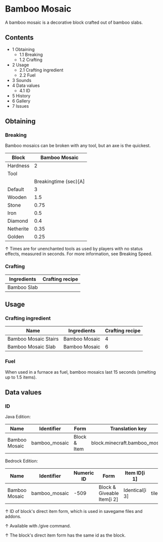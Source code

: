 # Bamboo Mosaic
A bamboo mosaic is a decorative block crafted out of bamboo slabs.

## Contents
- 1 Obtaining
	- 1.1 Breaking
	- 1.2 Crafting
- 2 Usage
	- 2.1 Crafting ingredient
	- 2.2 Fuel
- 3 Sounds
- 4 Data values
	- 4.1 ID
- 5 History
- 6 Gallery
- 7 Issues

## Obtaining
### Breaking
Bamboo mosaics can be broken with any tool, but an axe is the quickest.

| Block     | Bamboo Mosaic         |
|-----------|-----------------------|
| Hardness  | 2                     |
| Tool      |                       |
|           | Breakingtime (sec)[A] |
| Default   | 3                     |
| Wooden    | 1.5                   |
| Stone     | 0.75                  |
| Iron      | 0.5                   |
| Diamond   | 0.4                   |
| Netherite | 0.35                  |
| Golden    | 0.25                  |


↑ Times are for unenchanted tools as used by players with no status effects, measured in seconds. For more information, see Breaking Speed.


### Crafting
| Ingredients | Crafting recipe |
|-------------|-----------------|
| Bamboo Slab |                 |

## Usage
### Crafting ingredient
| Name                 | Ingredients   | Crafting recipe |
|----------------------|---------------|-----------------|
| Bamboo Mosaic Stairs | Bamboo Mosaic | 4               |
| Bamboo Mosaic Slab   | Bamboo Mosaic | 6               |

### Fuel
When used in a furnace as fuel, bamboo mosaics last 15 seconds (smelting up to 1.5 items).

## Data values
### ID
Java Edition:

| Name          | Identifier    | Form         | Translation key               |
|---------------|---------------|--------------|-------------------------------|
| Bamboo Mosaic | bamboo_mosaic | Block & Item | block.minecraft.bamboo_mosaic |

Bedrock Edition:

| Name          | Identifier    | Numeric ID | Form                       | Item ID[i 1]   | Translation key         |
|---------------|---------------|------------|----------------------------|----------------|-------------------------|
| Bamboo Mosaic | bamboo_mosaic | -509       | Block & Giveable Item[i 2] | Identical[i 3] | tile.bamboo_mosaic.name |


↑ ID of block's direct item form, which is used in savegame files and addons.

↑ Available with /give command.

↑ The block's direct item form has the same id as the block.


